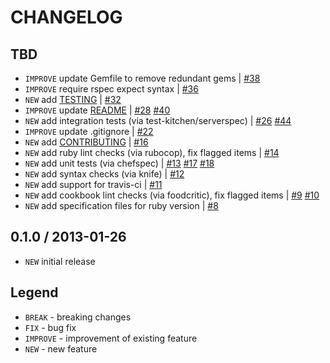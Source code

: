 CHANGELOG
=========

TBD
------------------

- `IMPROVE` update Gemfile to remove redundant gems | [#38][]
- `IMPROVE` require rspec expect syntax | [#36][]
- `NEW` add [TESTING](TESTING.md) | [#32][]
- `IMPROVE` update [README](README.md) | [#28][] [#40][]
- `NEW` add integration tests (via test-kitchen/serverspec) | [#26][] [#44][]
- `IMPROVE` update .gitignore | [#22][]
- `NEW` add [CONTRIBUTING](CONTRIBUTING.md) | [#16][]
- `NEW` add ruby lint checks (via rubocop), fix flagged items | [#14][]
- `NEW` add unit tests (via chefspec) | [#13][] [#17][] [#18][]
- `NEW` add syntax checks (via knife) | [#12][]
- `NEW` add support for travis-ci | [#11][]
- `NEW` add cookbook lint checks (via foodcritic), fix flagged items | [#9][] [#10][]
- `NEW` add specification files for ruby version | [#8][]


0.1.0 / 2013-01-26
------------------

- `NEW` initial release


Legend
------

- `BREAK`   - breaking changes
- `FIX`     - bug fix
- `IMPROVE` - improvement of existing feature
- `NEW`     - new feature

<!--- The following link definition list is generated by PimpMyChangelog --->
[#8]: https://github.com/jhx/cookbook-automysqlbackup/issues/8
[#9]: https://github.com/jhx/cookbook-automysqlbackup/issues/9
[#10]: https://github.com/jhx/cookbook-automysqlbackup/issues/10
[#11]: https://github.com/jhx/cookbook-automysqlbackup/issues/11
[#12]: https://github.com/jhx/cookbook-automysqlbackup/issues/12
[#13]: https://github.com/jhx/cookbook-automysqlbackup/issues/13
[#14]: https://github.com/jhx/cookbook-automysqlbackup/issues/14
[#16]: https://github.com/jhx/cookbook-automysqlbackup/issues/16
[#17]: https://github.com/jhx/cookbook-automysqlbackup/issues/17
[#18]: https://github.com/jhx/cookbook-automysqlbackup/issues/18
[#22]: https://github.com/jhx/cookbook-automysqlbackup/issues/22
[#26]: https://github.com/jhx/cookbook-automysqlbackup/issues/26
[#28]: https://github.com/jhx/cookbook-automysqlbackup/issues/28
[#32]: https://github.com/jhx/cookbook-automysqlbackup/issues/32
[#36]: https://github.com/jhx/cookbook-automysqlbackup/issues/36
[#38]: https://github.com/jhx/cookbook-automysqlbackup/issues/38
[#40]: https://github.com/jhx/cookbook-automysqlbackup/issues/40
[#44]: https://github.com/jhx/cookbook-automysqlbackup/issues/44
